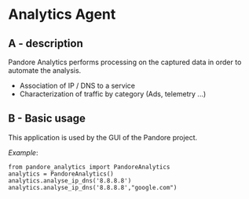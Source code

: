 # Analytics Agent

## A - description

Pandore Analytics performs processing on the captured data in order to automate the analysis.
 - Association of IP / DNS to a service
 - Characterization of traffic by category (Ads, telemetry ...)

## B - Basic usage

This application is used by the GUI of the Pandore project.

*Example*:
```
from pandore_analytics import PandoreAnalytics
analytics = PandoreAnalytics()
analytics.analyse_ip_dns('8.8.8.8')
analytics.analyse_ip_dns('8.8.8.8',"google.com")
````

